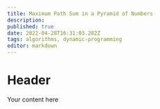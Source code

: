 ```yaml
---
title: Maximum Path Sum in a Pyramid of Numbers
description: 
published: true
date: 2022-04-28T16:31:03.282Z
tags: algorithms, dynamic-programming
editor: markdown
---
```


# Header
Your content here
